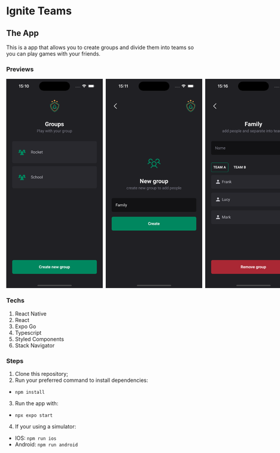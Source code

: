 # Ignite Teams
## The App
This is a app that allows you to create groups and divide them into teams so you can play games with your friends.

### Previews
<div style="display: flex; gap: 0.5rem">
  <img height="560" alt="Groups" title="Groups" src="./assets/simulator_screenshot_B4E5D9AE-966B-43D8-885A-76EE6CC43903.png">
  <img height="560" alt="New Group" title="New Group" src="./assets/simulator_screenshot_344FF35E-CA1A-4CE5-A167-89E6841C45B7.png">
  <img height="560" alt="Players" title="Players" src="./assets/simulator_screenshot_BB0B5906-C3DD-4554-873E-61AFAC3D441E.png">
</div>


### Techs
1. React Native
2. React
3. Expo Go
4. Typescript
5. Styled Components
6. Stack Navigator


### Steps
1. Clone this repository;
2. Run your preferred command to install dependencies:
- `npm install`
3. Run the app with:
- `npx expo start`
4. If your using a simulator:
- IOS: `npm run ios`
- Android: `npm run android`